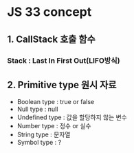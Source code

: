 # JS 33 concept

## 1. CallStack 호출 함수
### Stack : Last In First Out(LIFO방식)
## 2. Primitive type 원시 자료
* Boolean type : true or false
* Null type : null
* Undefined type : 값을 할당하지 않는 변수
* Number type : 정수 or 실수
* String type : 문자열
* Symbol type : ?

